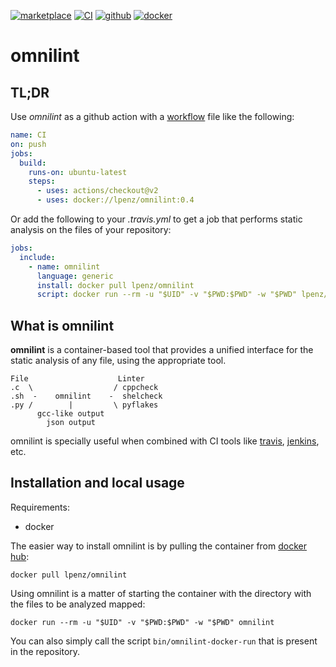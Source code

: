 [![marketplace](https://img.shields.io/badge/marketplace-omnilint-blue?logo=crosshair)](https://github.com/marketplace/actions/ghaction-omnilint)
[![CI](https://github.com/lpenz/omnilint/actions/workflows/ci.yml/badge.svg)](https://github.com/lpenz/omnilint/actions/workflows/ci.yml)
[![github](https://img.shields.io/github/v/release/lpenz/omnilint?include_prereleases&label=release&logo=github)](https://github.com/lpenz/omnilint/releases)
[![docker](https://img.shields.io/docker/v/lpenz/omnilint?label=release&logo=docker&sort=semver)](https://hub.docker.com/repository/docker/lpenz/omnilint)

# omnilint


## TL;DR

Use *omnilint* as a github action with a
[workflow](https://help.github.com/en/actions/automating-your-workflow-with-github-actions/configuring-a-workflow)
file like the following:

```yaml
name: CI
on: push
jobs:
  build:
    runs-on: ubuntu-latest
    steps:
      - uses: actions/checkout@v2
      - uses: docker://lpenz/omnilint:0.4
```

Or add the following to your *.travis.yml* to get a job that performs
static analysis on the files of your repository:

```yaml
jobs:
  include:
    - name: omnilint
      language: generic
      install: docker pull lpenz/omnilint
      script: docker run --rm -u "$UID" -v "$PWD:$PWD" -w "$PWD" lpenz/omnilint
```


## What is omnilint

**omnilint** is a container-based tool that provides a unified interface for the
static analysis of any file, using the appropriate tool.

    File                    Linter
    .c  \                  / cppcheck
    .sh  -    omnilint    -  shelcheck
    .py /        |         \ pyflakes
          gcc-like output
            json output


omnilint is specially useful when combined with CI tools
like [travis](https://travis-ci.org), [jenkins](https://jenkins.io), etc.


## Installation and local usage

Requirements:
- docker


The easier way to install omnilint is by pulling the container from
[docker hub](https://hub.docker.com/r/lpenz/omnilint/):

    docker pull lpenz/omnilint

Using omnilint is a matter of starting the container with the directory with the
files to be analyzed mapped:

    docker run --rm -u "$UID" -v "$PWD:$PWD" -w "$PWD" omnilint

You can also simply call the script `bin/omnilint-docker-run` that is present in
the repository.

